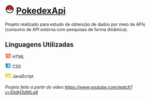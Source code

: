 # <img width=30px height=30px src="https://github.com/camilavitoriacosta/pokedex/blob/master/src/icones/icon_pokebola.png" alt="pokebola"> [PokedexApi](https://camilavitoriacosta.github.io/PokedexApi/)
Projeto realizado para estudo de obtenção de dados por meio de APIs (consumo de API externa com pesquisas de forma dinâmica).

## Linguagens Utilizadas
  <p><img alt="HTML" height="15" width="20" src="https://raw.githubusercontent.com/devicons/devicon/master/icons/html5/html5-original.svg">  HTML</p>
  <p><img alt="CSS" height="15" width="20" src="https://raw.githubusercontent.com/devicons/devicon/master/icons/css3/css3-original.svg"> CSS</p>
  <p><img alt="Js" height="15" width="20" src="https://raw.githubusercontent.com/devicons/devicon/master/icons/javascript/javascript-plain.svg"> JavaScript<p/>

###### Projeto feito a partir do vídeo https://www.youtube.com/watch?v=SjtdH3dWLa8

